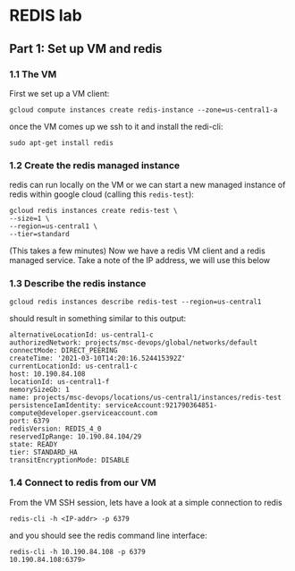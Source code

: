 # REDIS lab

## Part 1: Set up VM and redis

### 1.1 The VM
First we set up a VM client:

```
gcloud compute instances create redis-instance --zone=us-central1-a
```

once the VM comes up we ssh to it and install the redi-cli:

```
sudo apt-get install redis
```

### 1.2 Create the redis managed instance

redis can run locally on the VM or we can start a new managed instance of redis within google cloud (calling this ``redis-test``):

```
gcloud redis instances create redis-test \
--size=1 \
--region=us-central1 \
--tier=standard
```

(This takes a few minutes)
Now we have a redis VM client and a redis managed service. Take a note of the IP address, we will use this below

### 1.3 Describe the redis instance

```
gcloud redis instances describe redis-test --region=us-central1
```

should result in something similar to this output:

```
alternativeLocationId: us-central1-c
authorizedNetwork: projects/msc-devops/global/networks/default
connectMode: DIRECT_PEERING
createTime: '2021-03-10T14:20:16.524415392Z'
currentLocationId: us-central1-c
host: 10.190.84.108
locationId: us-central1-f
memorySizeGb: 1
name: projects/msc-devops/locations/us-central1/instances/redis-test
persistenceIamIdentity: serviceAccount:921790364851-compute@developer.gserviceaccount.com
port: 6379
redisVersion: REDIS_4_0
reservedIpRange: 10.190.84.104/29
state: READY
tier: STANDARD_HA
transitEncryptionMode: DISABLE
```

### 1.4 Connect to redis from our VM

From the VM SSH session, lets have a look at a simple connection to redis

```
redis-cli -h <IP-addr> -p 6379
```

and you should see the redis command line interface:

```
redis-cli -h 10.190.84.108 -p 6379
10.190.84.108:6379>
```
